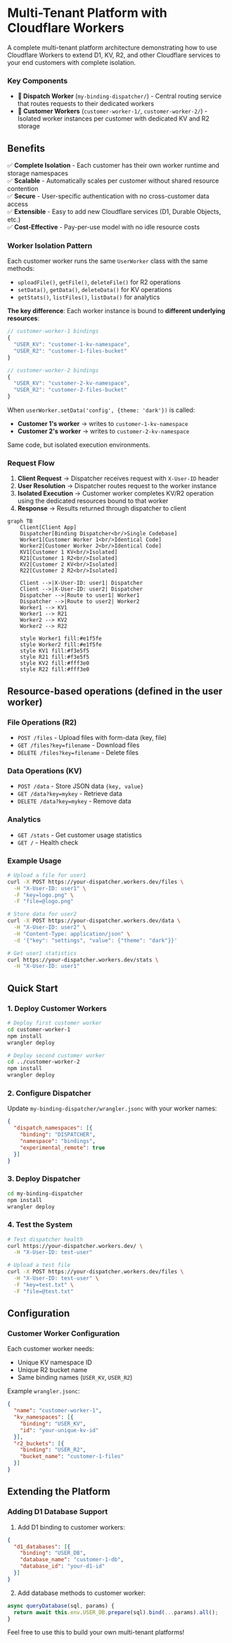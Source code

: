 # Multi-Tenant Platform with Cloudflare Workers

A complete multi-tenant platform architecture demonstrating how to use Cloudflare Workers to extend D1, KV, R2, and other Cloudflare services to your end customers with complete isolation.

### Key Components

- **🚀 Dispatch Worker** (`my-binding-dispatcher/`) - Central routing service that routes requests to their dedicated workers
- **👤 Customer Workers** (`customer-worker-1/`, `customer-worker-2/`) - Isolated worker instances per customer with dedicated KV and R2 storage

## Benefits

✅ **Complete Isolation** - Each customer has their own worker runtime and storage namespaces  
✅ **Scalable** - Automatically scales per customer without shared resource contention  
✅ **Secure** - User-specific authentication with no cross-customer data access  
✅ **Extensible** - Easy to add new Cloudflare services (D1, Durable Objects, etc.)  
✅ **Cost-Effective** - Pay-per-use model with no idle resource costs  

### Worker Isolation Pattern

Each customer worker runs the same `UserWorker` class with the same methods:
- `uploadFile()`, `getFile()`, `deleteFile()` for R2 operations
- `setData()`, `getData()`, `deleteData()` for KV operations  
- `getStats()`, `listFiles()`, `listData()` for analytics

**The key difference**: Each worker instance is bound to **different underlying resources**:

```javascript
// customer-worker-1 bindings
{
  "USER_KV": "customer-1-kv-namespace",
  "USER_R2": "customer-1-files-bucket"  
}

// customer-worker-2 bindings  
{
  "USER_KV": "customer-2-kv-namespace",
  "USER_R2": "customer-2-files-bucket"
}
```

When `userWorker.setData('config', {theme: 'dark'})` is called:
- **Customer 1's worker** → writes to `customer-1-kv-namespace`
- **Customer 2's worker** → writes to `customer-2-kv-namespace`

Same code, but isolated execution environments.

### Request Flow

1. **Client Request** → Dispatcher receives request with `X-User-ID` header
2. **User Resolution** → Dispatcher routes request to the worker instance
3. **Isolated Execution** → Customer worker completes KV/R2 operation using the dedicated resources bound to that worker
4. **Response** → Results returned through dispatcher to client

```mermaid
graph TB
    Client[Client App]
    Dispatcher[Binding Dispatcher<br/>Single Codebase]
    Worker1[Customer Worker 1<br/>Identical Code]
    Worker2[Customer Worker 2<br/>Identical Code]
    KV1[Customer 1 KV<br/>Isolated]
    R21[Customer 1 R2<br/>Isolated]
    KV2[Customer 2 KV<br/>Isolated]
    R22[Customer 2 R2<br/>Isolated]
    
    Client -->|X-User-ID: user1| Dispatcher
    Client -->|X-User-ID: user2| Dispatcher
    Dispatcher -->|Route to user1| Worker1
    Dispatcher -->|Route to user2| Worker2
    Worker1 --> KV1
    Worker1 --> R21
    Worker2 --> KV2
    Worker2 --> R22
    
    style Worker1 fill:#e1f5fe
    style Worker2 fill:#e1f5fe
    style KV1 fill:#f3e5f5
    style R21 fill:#f3e5f5
    style KV2 fill:#fff3e0
    style R22 fill:#fff3e0
```

## Resource-based operations (defined in the user worker)

### File Operations (R2)
- `POST /files` - Upload files with form-data (key, file)
- `GET /files?key=filename` - Download files
- `DELETE /files?key=filename` - Delete files

### Data Operations (KV)
- `POST /data` - Store JSON data `{key, value}`
- `GET /data?key=mykey` - Retrieve data
- `DELETE /data?key=mykey` - Remove data

### Analytics
- `GET /stats` - Get customer usage statistics
- `GET /` - Health check

### Example Usage

```bash
# Upload a file for user1
curl -X POST https://your-dispatcher.workers.dev/files \
  -H "X-User-ID: user1" \
  -F "key=logo.png" \
  -F "file=@logo.png"

# Store data for user2
curl -X POST https://your-dispatcher.workers.dev/data \
  -H "X-User-ID: user2" \
  -H "Content-Type: application/json" \
  -d '{"key": "settings", "value": {"theme": "dark"}}'

# Get user1 statistics
curl https://your-dispatcher.workers.dev/stats \
  -H "X-User-ID: user1"
```

## Quick Start

### 1. Deploy Customer Workers

```bash
# Deploy first customer worker
cd customer-worker-1
npm install
wrangler deploy

# Deploy second customer worker  
cd ../customer-worker-2
npm install
wrangler deploy
```

### 2. Configure Dispatcher

Update `my-binding-dispatcher/wrangler.jsonc` with your worker names:

```json
{
  "dispatch_namespaces": [{
    "binding": "DISPATCHER",
    "namespace": "bindings",
    "experimental_remote": true
  }]
}
```

### 3. Deploy Dispatcher

```bash
cd my-binding-dispatcher
npm install
wrangler deploy
```

### 4. Test the System

```bash
# Test dispatcher health
curl https://your-dispatcher.workers.dev/ \
  -H "X-User-ID: test-user"

# Upload a test file
curl -X POST https://your-dispatcher.workers.dev/files \
  -H "X-User-ID: test-user" \
  -F "key=test.txt" \
  -F "file=@test.txt"
```

## Configuration

### Customer Worker Configuration

Each customer worker needs:
- Unique KV namespace ID
- Unique R2 bucket name
- Same binding names (`USER_KV`, `USER_R2`)

Example `wrangler.jsonc`:
```json
{
  "name": "customer-worker-1",
  "kv_namespaces": [{
    "binding": "USER_KV",
    "id": "your-unique-kv-id"
  }],
  "r2_buckets": [{
    "binding": "USER_R2", 
    "bucket_name": "customer-1-files"
  }]
}
```

## Extending the Platform

### Adding D1 Database Support

1. Add D1 binding to customer workers:
```json
{
  "d1_databases": [{
    "binding": "USER_DB",
    "database_name": "customer-1-db",
    "database_id": "your-d1-id"
  }]
}
```

2. Add database methods to customer worker:
```javascript
async queryDatabase(sql, params) {
  return await this.env.USER_DB.prepare(sql).bind(...params).all();
}
```
Feel free to use this to build your own multi-tenant platforms!